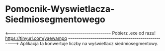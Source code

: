 # Pomocnik-Wyswietlacza-Siedmiosegmentowego
<--------------------------------------------------
Pobierz .exe od razu! https://tinyurl.com/yaewampq
-------------------------------------------------->
Aplikacja ta konwertuje liczby na wyświetlacz siedmiosegmentowy.
